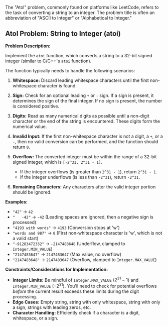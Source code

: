 The "AtoI" problem, commonly found on platforms like LeetCode, refers to the task of converting a string to an integer.
The problem title is often an abbreviation of "ASCII to Integer" or "Alphabetical to Integer."

## AtoI Problem: String to Integer (atoi)

**Problem Description:**

Implement the `atoi` function, which converts a string to a 32-bit signed integer (similar to C/C++'s `atoi` function).

The function typically needs to handle the following scenarios:

1. **Whitespace:** Discard leading whitespace characters until the first non-whitespace character is found.

2. **Sign:** Check for an optional leading `+` or `-` sign. If a sign is present, it determines the sign of the final
   integer. If no sign is present, the number is considered positive.

3. **Digits:** Read as many numerical digits as possible until a non-digit character or the end of the string is
   encountered. These digits form the numerical value.

4. **Invalid Input:** If the first non-whitespace character is not a digit, a `+`, or a `-`, then no valid conversion
   can be performed, and the function should return `0`.

5. **Overflow:** The converted integer must be within the range of a 32-bit signed integer, which is
   `[-2^31, 2^31 - 1]`.
    * If the integer overflows (is greater than `2^31 - 1`), return `2^31 - 1`.
    * If the integer underflows (is less than `-2^31`), return `-2^31`.

6. **Remaining Characters:** Any characters after the valid integer portion should be ignored.

**Examples:**

* `"42"` -> `42`
* `"   -42"` -> `-42` (Leading spaces are ignored, then a negative sign is processed)
* `"4193 with words"` -> `4193` (Conversion stops at 'w')
* `"words and 987"` -> `0` (First non-whitespace character is 'w', which is not a valid start)
* `"-91283472332"` -> `-2147483648` (Underflow, clamped to `Integer.MIN_VALUE`)
* `"2147483647"` -> `2147483647` (Max value, no overflow)
* `"2147483648"` -> `2147483647` (Overflow, clamped to `Integer.MAX_VALUE`)

**Constraints/Considerations for Implementation:**

* **Integer Limits:** Be mindful of `Integer.MAX_VALUE` ($2^{31} - 1$) and `Integer.MIN_VALUE` ($-2^{31}$). You'll need
  to check for potential overflows *before* the current result exceeds these limits during the digit processing.
* **Edge Cases:** Empty string, string with only whitespace, string with only a sign, strings with leading zeros, etc.
* **Character Handling:** Efficiently check if a character is a digit, whitespace, or a sign.